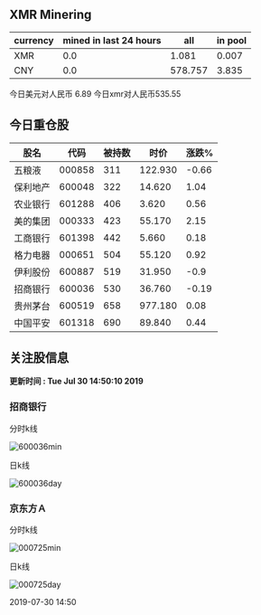 ## XMR Minering

|currency|mined in last 24 hours|all|in pool|
|---|---|---|---|
|XMR|0.0|1.081|0.007|
|CNY|0.0|578.757|3.835|

今日美元对人民币 6.89	今日xmr对人民币535.55


## 今日重仓股 

|股名|代码|被持数|时价|涨跌%|
|---|---|---|---|---|
|五粮液|000858|311|122.930|-0.66|
|保利地产|600048|322|14.620|1.04|
|农业银行|601288|406|3.620|0.56|
|美的集团|000333|423|55.170|2.15|
|工商银行|601398|442|5.660|0.18|
|格力电器|000651|504|55.120|0.92|
|伊利股份|600887|519|31.950|-0.9|
|招商银行|600036|530|36.760|-0.19|
|贵州茅台|600519|658|977.180|0.08|
|中国平安|601318|690|89.840|0.44|

## 关注股信息
**更新时间 : Tue Jul 30 14:50:10 2019**
### 招商银行 
分时k线

![600036min](http://image.sinajs.cn/newchart/min/n/sh600036.gif)

日k线

![600036day](http://image.sinajs.cn/newchart/daily/n/sh600036.gif)

### 京东方Ａ 
分时k线

![000725min](http://image.sinajs.cn/newchart/min/n/sz000725.gif)

日k线

![000725day](http://image.sinajs.cn/newchart/daily/n/sz000725.gif)

2019-07-30 14:50
